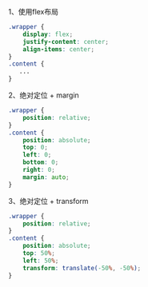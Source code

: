 1、使用flex布局

```css
.wrapper {
    display: flex;
    justify-content: center;
    align-items: center;
}
.content {
   ...
}
```

2、绝对定位 + margin

```css
.wrapper {
    position: relative;
}
.content {
    position: absolute;
    top: 0;
    left: 0;
    bottom: 0;
    right: 0;
    margin: auto;
}
```

3、绝对定位 + transform

```css
.wrapper {
    position: relative;
}
.content {
    position: absolute;
    top: 50%;
    left: 50%;
    transform: translate(-50%, -50%);
}
```